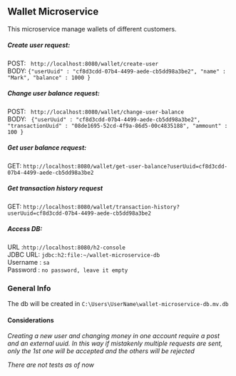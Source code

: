 ## Wallet Microservice
This microservice manage wallets of different customers.<br/>
##### Create user request: 
POST: `` http://localhost:8080/wallet/create-user``<br/>
BODY: ``{"userUuid" : "cf8d3cdd-07b4-4499-aede-cb5dd98a3be2", "name" : "Mark", "balance" : 1000 }``<br/>
##### Change user balance request: 
POST: `` http://localhost:8080/wallet/change-user-balance``<br/>
BODY: `` {"userUuid" : "cf8d3cdd-07b4-4499-aede-cb5dd98a3be2", "transactionUuid" : "08de1695-52cd-4f9a-86d5-00c4835188", "ammount" : 100 }``<br/>
##### Get user balance request: 
GET: `` http://localhost:8080/wallet/get-user-balance?userUuid=cf8d3cdd-07b4-4499-aede-cb5dd98a3be2 ``<br/>
##### Get transaction history request
GET: `` http://localhost:8080/wallet/transaction-history?userUuid=cf8d3cdd-07b4-4499-aede-cb5dd98a3be2 ``<br/>

##### Access DB: 
URL :``http://localhost:8080/h2-console``<br/>
JDBC URL: ``jdbc:h2:file:~/wallet-microservice-db``<br/>
Username : ``sa``<br/>
Password : ``no password, leave it empty``<br/>

### General Info

The db will be created in `` C:\Users\UserName\wallet-microservice-db.mv.db ``

#### Considerations

*Creating a new user and changing money in one account require a post and an external uuid. In this way if mistakenly multiple requests are sent, only the 1st one will be accepted and the others will be rejected*

*There are not tests as of now*

